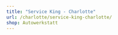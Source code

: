 ```yaml
---
title: "Service King - Charlotte"
url: /charlotte/service-king-charlotte/
shop: Autowerkstatt
---
```

